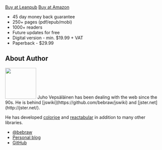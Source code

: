 <p>
<a class='btn btn--normal btn--buy' href='https://leanpub.com/survivejs_webpack_react'>Buy at Leanpub</a>
<a class='btn btn--normal btn--buy' href='http://www.amazon.com/SurviveJS-Webpack-React-apprentice-master/dp/152391050X/'>Buy at Amazon</a>
</p>

* 45 day money back guarantee
* 250+ pages (pdf/epub/mobi)
* 1000+ readers
* Future updates for free
* Digital version - min. $19.99 + VAT
* Paperback - $29.99

## About Author

<p>
<img src='https://www.gravatar.com/avatar/b26ec3c2769168c2cbc64cc3df9cdd9c?s=200" alt="Juho Vepsäläinen' class='author-photo' width='100' height='100' />
Juho Vepsäläinen has been dealing with the web since the 90s. He is behind [jswiki](https://github.com/bebraw/jswiki) and [jster.net](http://jster.net/).
</p>

He has developed [colorjoe](https://github.com/bebraw/colorjoe) and [reactabular](https://github.com/bebraw/reactabular) in addition to many other libraries.

* [@bebraw](https://twitter.com/bebraw)
* [Personal blog](http://nixtu.info)
* [GitHub](https://github.com/bebraw)
